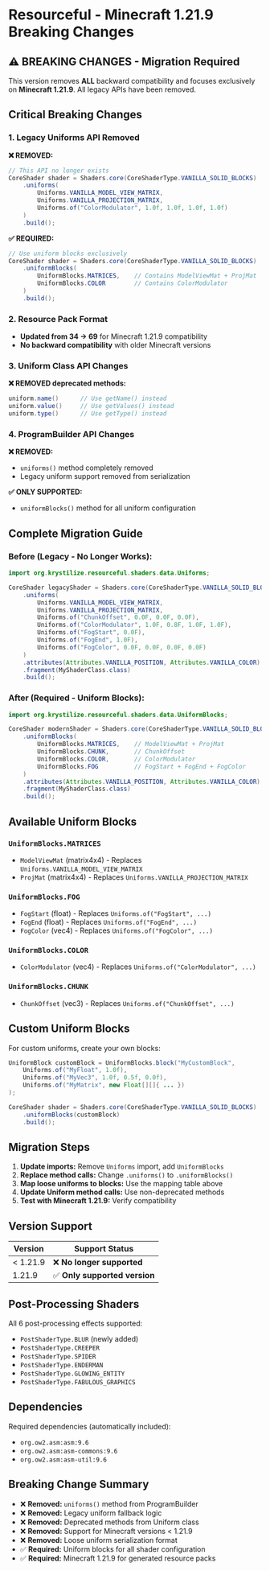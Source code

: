 # Resourceful - Minecraft 1.21.9 Breaking Changes

## **⚠️ BREAKING CHANGES - Migration Required**

This version removes **ALL** backward compatibility and focuses exclusively on **Minecraft 1.21.9**. All legacy APIs have been removed.

## Critical Breaking Changes

### 1. **Legacy Uniforms API Removed**

**❌ REMOVED:**
```java
// This API no longer exists
CoreShader shader = Shaders.core(CoreShaderType.VANILLA_SOLID_BLOCKS)
    .uniforms(
        Uniforms.VANILLA_MODEL_VIEW_MATRIX,
        Uniforms.VANILLA_PROJECTION_MATRIX,
        Uniforms.of("ColorModulator", 1.0f, 1.0f, 1.0f, 1.0f)
    )
    .build();
```

**✅ REQUIRED:**
```java
// Use uniform blocks exclusively
CoreShader shader = Shaders.core(CoreShaderType.VANILLA_SOLID_BLOCKS)
    .uniformBlocks(
        UniformBlocks.MATRICES,    // Contains ModelViewMat + ProjMat
        UniformBlocks.COLOR        // Contains ColorModulator
    )
    .build();
```

### 2. **Resource Pack Format**

- **Updated from 34 → 69** for Minecraft 1.21.9 compatibility
- **No backward compatibility** with older Minecraft versions

### 3. **Uniform Class API Changes**

**❌ REMOVED deprecated methods:**
```java
uniform.name()      // Use getName() instead
uniform.value()     // Use getValues() instead  
uniform.type()      // Use getType() instead
```

### 4. **ProgramBuilder API Changes**

**❌ REMOVED:**
- `uniforms()` method completely removed
- Legacy uniform support removed from serialization

**✅ ONLY SUPPORTED:**
- `uniformBlocks()` method for all uniform configuration

## Complete Migration Guide

### **Before (Legacy - No Longer Works):**

```java
import org.krystilize.resourceful.shaders.data.Uniforms;

CoreShader legacyShader = Shaders.core(CoreShaderType.VANILLA_SOLID_BLOCKS)
    .uniforms(
        Uniforms.VANILLA_MODEL_VIEW_MATRIX,
        Uniforms.VANILLA_PROJECTION_MATRIX,
        Uniforms.of("ChunkOffset", 0.0F, 0.0F, 0.0F),
        Uniforms.of("ColorModulator", 1.0F, 0.8F, 1.0F, 1.0F),
        Uniforms.of("FogStart", 0.0F),
        Uniforms.of("FogEnd", 1.0F),
        Uniforms.of("FogColor", 0.0F, 0.0F, 0.0F, 0.0F)
    )
    .attributes(Attributes.VANILLA_POSITION, Attributes.VANILLA_COLOR)
    .fragment(MyShaderClass.class)
    .build();
```

### **After (Required - Uniform Blocks):**

```java
import org.krystilize.resourceful.shaders.data.UniformBlocks;

CoreShader modernShader = Shaders.core(CoreShaderType.VANILLA_SOLID_BLOCKS)
    .uniformBlocks(
        UniformBlocks.MATRICES,    // ModelViewMat + ProjMat
        UniformBlocks.CHUNK,       // ChunkOffset
        UniformBlocks.COLOR,       // ColorModulator  
        UniformBlocks.FOG          // FogStart + FogEnd + FogColor
    )
    .attributes(Attributes.VANILLA_POSITION, Attributes.VANILLA_COLOR)
    .fragment(MyShaderClass.class)
    .build();
```

## Available Uniform Blocks

### `UniformBlocks.MATRICES`
- `ModelViewMat` (matrix4x4) - Replaces `Uniforms.VANILLA_MODEL_VIEW_MATRIX`
- `ProjMat` (matrix4x4) - Replaces `Uniforms.VANILLA_PROJECTION_MATRIX`

### `UniformBlocks.FOG`
- `FogStart` (float) - Replaces `Uniforms.of("FogStart", ...)`
- `FogEnd` (float) - Replaces `Uniforms.of("FogEnd", ...)`  
- `FogColor` (vec4) - Replaces `Uniforms.of("FogColor", ...)`

### `UniformBlocks.COLOR`
- `ColorModulator` (vec4) - Replaces `Uniforms.of("ColorModulator", ...)`

### `UniformBlocks.CHUNK`
- `ChunkOffset` (vec3) - Replaces `Uniforms.of("ChunkOffset", ...)`

## Custom Uniform Blocks

For custom uniforms, create your own blocks:

```java
UniformBlock customBlock = UniformBlocks.block("MyCustomBlock",
    Uniforms.of("MyFloat", 1.0f),
    Uniforms.of("MyVec3", 1.0f, 0.5f, 0.0f),
    Uniforms.of("MyMatrix", new Float[][]{ ... })
);

CoreShader shader = Shaders.core(CoreShaderType.VANILLA_SOLID_BLOCKS)
    .uniformBlocks(customBlock)
    .build();
```

## Migration Steps

1. **Update imports:** Remove `Uniforms` import, add `UniformBlocks`
2. **Replace method calls:** Change `.uniforms()` to `.uniformBlocks()`
3. **Map loose uniforms to blocks:** Use the mapping table above
4. **Update Uniform method calls:** Use non-deprecated methods
5. **Test with Minecraft 1.21.9:** Verify compatibility

## Version Support

| Version | Support Status |
|---------|----------------|
| < 1.21.9 | ❌ **No longer supported** |
| 1.21.9 | ✅ **Only supported version** |

## Post-Processing Shaders

All 6 post-processing effects supported:
- `PostShaderType.BLUR` (newly added)
- `PostShaderType.CREEPER`
- `PostShaderType.SPIDER`
- `PostShaderType.ENDERMAN` 
- `PostShaderType.GLOWING_ENTITY`
- `PostShaderType.FABULOUS_GRAPHICS`

## Dependencies

Required dependencies (automatically included):
- `org.ow2.asm:asm:9.6`
- `org.ow2.asm:asm-commons:9.6`
- `org.ow2.asm:asm-util:9.6`

## Breaking Change Summary

- ❌ **Removed:** `uniforms()` method from ProgramBuilder
- ❌ **Removed:** Legacy uniform fallback logic
- ❌ **Removed:** Deprecated methods from Uniform class
- ❌ **Removed:** Support for Minecraft versions < 1.21.9
- ❌ **Removed:** Loose uniform serialization format
- ✅ **Required:** Uniform blocks for all shader configuration
- ✅ **Required:** Minecraft 1.21.9 for generated resource packs